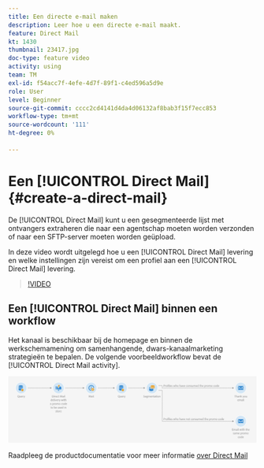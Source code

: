 ```yaml
---
title: Een directe e-mail maken
description: Leer hoe u een directe e-mail maakt.
feature: Direct Mail
kt: 1430
thumbnail: 23417.jpg
doc-type: feature video
activity: using
team: TM
exl-id: f54acc7f-4efe-4d7f-89f1-c4ed596a5d9e
role: User
level: Beginner
source-git-commit: cccc2cd4141d4da4d06132af8bab3f15f7ecc853
workflow-type: tm+mt
source-wordcount: '111'
ht-degree: 0%

---
```


# Een [!UICONTROL Direct Mail] {#create-a-direct-mail}

De [!UICONTROL Direct Mail] kunt u een gesegmenteerde lijst met ontvangers extraheren die naar een agentschap moeten worden verzonden of naar een SFTP-server moeten worden geüpload.

In deze video wordt uitgelegd hoe u een [!UICONTROL Direct Mail] levering en welke instellingen zijn vereist om een profiel aan een [!UICONTROL Direct Mail] levering.

>[!VIDEO](https://video.tv.adobe.com/v/23417?quality=12)

## Een [!UICONTROL Direct Mail] binnen een workflow

Het kanaal is beschikbaar bij de homepage en binnen de werkschemamening om samenhangende, dwars-kanaalmarketing strategieën te bepalen. De volgende voorbeeldworkflow bevat de [!UICONTROL Direct Mail activity].

![Workflowafbeelding](/help/assets/direct_mail_examplewf.png)

Raadpleeg de productdocumentatie voor meer informatie [over Direct Mail](https://experienceleague.adobe.com/docs/campaign-standard/using/communication-channels/direct-mail/about-direct-mail.html)
